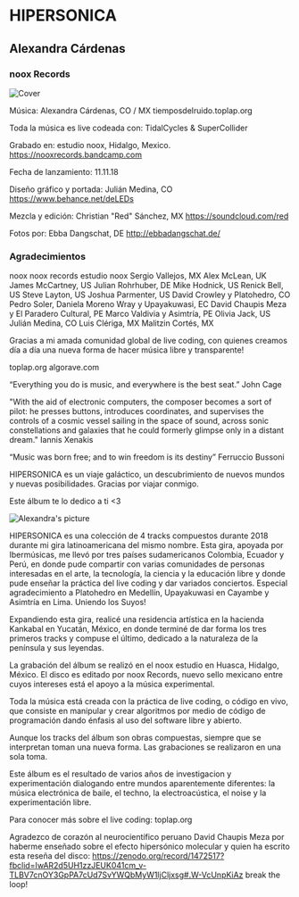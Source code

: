 # HIPERSONICA
## Alexandra Cárdenas
### noox Records

![Cover](https://github.com/tiemposdelruido/HIPERSONICA-prensa/raw/master/HIPERSONICA_2_alta.png)

Música:
Alexandra Cárdenas, CO / MX
tiemposdelruido.toplap.org

Toda la música es live codeada con: TidalCycles & SuperCollider

Grabado en: estudio noox, Hidalgo, Mexico.
https://nooxrecords.bandcamp.com

Fecha de lanzamiento: 11.11.18

Diseño gráfico y portada:
Julián Medina, CO
https://www.behance.net/deLEDs

Mezcla y edición:
Christian "Red" Sánchez, MX
https://soundcloud.com/red

Fotos por: 
Ebba Dangschat, DE
http://ebbadangschat.de/

### Agradecimientos

noox
noox records
estudio noox
Sergio Vallejos, MX
Alex McLean, UK
James McCartney, US
Julian Rohrhuber, DE
Mike Hodnick, US
Renick Bell, US
Steve Layton, US
Joshua Parmenter, US
David Crowley y Platohedro, CO
Pedro Soler, Daniela Moreno Wray y Upayakuwasi, EC
David Chaupis Meza y El Paradero Cultural, PE
Marco Valdivia y Asimtría, PE
Olivia Jack, US
Julián Medina, CO
Luis Clériga, MX
Malitzin Cortés, MX

Gracias a mi amada comunidad global de live coding, con quienes creamos día a día una nueva forma de hacer música libre y transparente! 

toplap.org
algorave.com

“Everything you do is music, and everywhere is the best seat.” John Cage 

"With the aid of electronic computers, the composer becomes a sort of pilot: he presses buttons, introduces coordinates, and supervises the controls of a cosmic vessel sailing in the space of sound, across sonic constellations and galaxies that he could formerly glimpse only in a distant dream." Iannis Xenakis

“Music was born free; and to win freedom is its destiny” Ferruccio Bussoni

HIPERSONICA es un viaje galáctico, un descubrimiento de nuevos mundos y nuevas posibilidades. Gracias por viajar conmigo.

Este álbum te lo dedico a ti <3

![Alexandra's picture](https://github.com/tiemposdelruido/HIPERSONICA-prensa/raw/master/AlexandraCardenas-2.jpg)

HIPERSONICA es una colección de 4 tracks compuestos durante 2018 durante mi gira latinoamericana del mismo nombre. Esta gira, apoyada por Ibermúsicas, me llevó por tres países sudamericanos Colombia, Ecuador y Perú, en donde pude compartir con varias comunidades de personas interesadas en el arte, la tecnología, la ciencia y la educación libre y donde pude enseñar la práctica del live coding y dar variados conciertos. Especial agradecimiento a Platohedro en Medellín, Upayakuwasi en Cayambe y Asimtría en Lima. Uniendo los Suyos!

Expandiendo esta gira, realicé una residencia artística en la hacienda Kankabal en Yucatán, México, en donde terminé de dar forma los tres primeros tracks y compuse el último, dedicado a la naturaleza de la península y sus leyendas. 

La grabación del álbum se realizó en el noox estudio en Huasca, Hidalgo, México. El disco es editado por noox Records, nuevo sello mexicano entre cuyos intereses está el apoyo a la música experimental.

Toda la música está creada con la práctica de live coding, o código en vivo, que consiste en manipular y crear algoritmos por medio de código de programación dando énfasis al uso del software libre y abierto.

Aunque los tracks del álbum son obras compuestas, siempre que se interpretan toman una nueva forma. Las grabaciones se realizaron en una sola toma. 

Este álbum es el resultado de varios años de investigacion y experimentación dialogando entre mundos aparentemente diferentes: la música electrónica de baile, el techno, la electroacústica, el noise y la experimentación libre. 

Para conocer más sobre el live coding: toplap.org

Agradezco de corazón al neurocientífico peruano David Chaupis Meza por haberme enseñado sobre el efecto hipersónico molecular y quien ha escrito esta reseña del disco: https://zenodo.org/record/1472517?fbclid=IwAR2d5UH1zzJEUK041cm_v-TLBV7cnOY3GpPA7cUd7SvYWQbMyW1ljCljxsg#.W-VcUnpKiAz break the loop!

								
								
							
								
								
								
